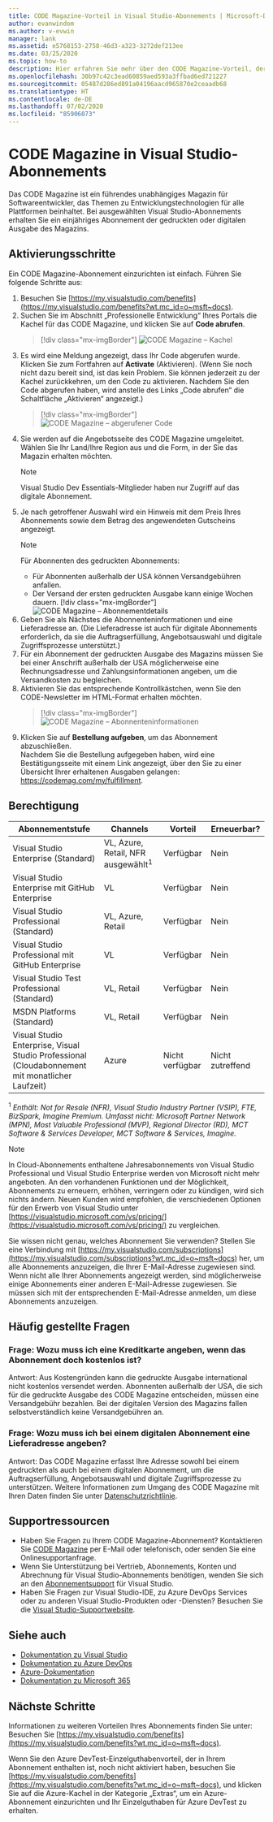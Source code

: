 ```yaml
---
title: CODE Magazine-Vorteil in Visual Studio-Abonnements | Microsoft-Dokumentation
author: evanwindom
ms.author: v-evwin
manager: lank
ms.assetid: e5768153-2758-46d3-a323-3272def213ee
ms.date: 03/25/2020
ms.topic: how-to
description: Hier erfahren Sie mehr über den CODE Magazine-Vorteil, der in Ihrem Visual Studio-Abonnement enthalten ist.
ms.openlocfilehash: 30b97c42c3ead60859aed593a3ffbad6ed721227
ms.sourcegitcommit: 05487d286ed891a04196aacd965870e2ceaadb68
ms.translationtype: HT
ms.contentlocale: de-DE
ms.lasthandoff: 07/02/2020
ms.locfileid: "85906073"
---
```

# <a name="code-magazine-included-in-visual-studio-subscriptions"></a>CODE Magazine in Visual Studio-Abonnements

Das CODE Magazine ist ein führendes unabhängiges Magazin für Softwareentwickler, das Themen zu Entwicklungstechnologien für alle Plattformen beinhaltet.  Bei ausgewählten Visual Studio-Abonnements erhalten Sie ein einjähriges Abonnement der gedruckten oder digitalen Ausgabe des Magazins.

## <a name="activation-steps"></a>Aktivierungsschritte
Ein CODE Magazine-Abonnement einzurichten ist einfach.  Führen Sie folgende Schritte aus:

1. Besuchen Sie [https://my.visualstudio.com/benefits](https://my.visualstudio.com/benefits?wt.mc_id=o~msft~docs).
2. Suchen Sie im Abschnitt „Professionelle Entwicklung“ Ihres Portals die Kachel für das CODE Magazine, und klicken Sie auf **Code abrufen**.
   > [!div class="mx-imgBorder"]
   > ![CODE Magazine – Kachel](_img/vs-code-magazine/vs-code-magazine-tile.png "CODE Magazine – Kachel")
3. Es wird eine Meldung angezeigt, dass Ihr Code abgerufen wurde.  Klicken Sie zum Fortfahren auf **Activate** (Aktivieren).  (Wenn Sie noch nicht dazu bereit sind, ist das kein Problem.  Sie können jederzeit zu der Kachel zurückkehren, um den Code zu aktivieren.  Nachdem Sie den Code abgerufen haben, wird anstelle des Links „Code abrufen“ die Schaltfläche „Aktivieren“ angezeigt.)
   > [!div class="mx-imgBorder"]
   > ![CODE Magazine – abgerufener Code](_img/vs-code-magazine/vs-code-magazine-success.png "Code erfolgreich abgerufen")
4. Sie werden auf die Angebotsseite des CODE Magazine umgeleitet. Wählen Sie Ihr Land/Ihre Region aus und die Form, in der Sie das Magazin erhalten möchten. 
   > [!NOTE]
   > Visual Studio Dev Essentials-Mitglieder haben nur Zugriff auf das digitale Abonnement. 
5. Je nach getroffener Auswahl wird ein Hinweis mit dem Preis Ihres Abonnements sowie dem Betrag des angewendeten Gutscheins angezeigt.
   > [!NOTE]
   > Für Abonnenten des gedruckten Abonnements:
   > - Für Abonnenten außerhalb der USA können Versandgebühren anfallen. 
   > - Der Versand der ersten gedruckten Ausgabe kann einige Wochen dauern.
      > [!div class="mx-imgBorder"]
      > ![CODE Magazine – Abonnementdetails](_img/vs-code-magazine/vs-code-magazine-details.png "Abonnementdetails und Preise")
6. Geben Sie als Nächstes die Abonnenteninformationen und eine Lieferadresse an.  (Die Lieferadresse ist auch für digitale Abonnements erforderlich, da sie die Auftragserfüllung, Angebotsauswahl und digitale Zugriffsprozesse unterstützt.)
7. Für ein Abonnement der gedruckten Ausgabe des Magazins müssen Sie bei einer Anschrift außerhalb der USA möglicherweise eine Rechnungsadresse und Zahlungsinformationen angeben, um die Versandkosten zu begleichen. 
8. Aktivieren Sie das entsprechende Kontrollkästchen, wenn Sie den CODE-Newsletter im HTML-Format erhalten möchten.
   > [!div class="mx-imgBorder"]
   > ![CODE Magazine – Abonnenteninformationen](_img/vs-code-magazine/vs-code-magazine-subscriber-info.png "Abonnenteninformationen und Lieferadresse")
9. Klicken Sie auf **Bestellung aufgeben**, um das Abonnement abzuschließen.  
Nachdem Sie die Bestellung aufgegeben haben, wird eine Bestätigungsseite mit einem Link angezeigt, über den Sie zu einer Übersicht Ihrer erhaltenen Ausgaben gelangen: https://codemag.com/my/fulfillment. 

## <a name="eligibility"></a>Berechtigung
| Abonnementstufe                                                 |     Channels                                            | Vorteil                                                          | Erneuerbar?    |
|--------------------------------------------------------------------|---------------------------------------------------------|------------------------------------------------------------------|---------------|
| Visual Studio Enterprise (Standard)   | VL, Azure, Retail, NFR ausgewählt<sup>1</sup> | Verfügbar       |  Nein          |
| Visual Studio Enterprise mit GitHub Enterprise   | VL| Verfügbar       |  Nein          |
| Visual Studio Professional (Standard) | VL, Azure, Retail                                       | Verfügbar                                                            |  Nein          |
| Visual Studio Professional mit GitHub Enterprise | VL                                      | Verfügbar                                                            |  Nein          |
| Visual Studio Test Professional (Standard)                         | VL, Retail                                              | Verfügbar                                             |  Nein          |
| MSDN Platforms (Standard)                                          | VL, Retail                                              | Verfügbar                                              |  Nein          |
| Visual Studio Enterprise, Visual Studio Professional (Cloudabonnement mit monatlicher Laufzeit) | Azure | Nicht verfügbar | Nicht zutreffend |

<sup>1</sup> *Enthält:  Not for Resale (NFR), Visual Studio Industry Partner (VSIP), FTE, BizSpark, Imagine Premium.  Umfasst nicht: Microsoft Partner Network (MPN), Most Valuable Professional (MVP), Regional Director (RD), MCT Software & Services Developer, MCT Software & Services, Imagine.*

> [!NOTE]
> In Cloud-Abonnements enthaltene Jahresabonnements von Visual Studio Professional und Visual Studio Enterprise werden von Microsoft nicht mehr angeboten. An den vorhandenen Funktionen und der Möglichkeit, Abonnements zu erneuern, erhöhen, verringern oder zu kündigen, wird sich nichts ändern. Neuen Kunden wird empfohlen, die verschiedenen Optionen für den Erwerb von Visual Studio unter [https://visualstudio.microsoft.com/vs/pricing/](https://visualstudio.microsoft.com/vs/pricing/) zu vergleichen.

Sie wissen nicht genau, welches Abonnement Sie verwenden?  Stellen Sie eine Verbindung mit [https://my.visualstudio.com/subscriptions](https://my.visualstudio.com/subscriptions?wt.mc_id=o~msft~docs) her, um alle Abonnements anzuzeigen, die Ihrer E-Mail-Adresse zugewiesen sind. Wenn nicht alle Ihrer Abonnements angezeigt werden, sind möglicherweise einige Abonnements einer anderen E-Mail-Adresse zugewiesen.  Sie müssen sich mit der entsprechenden E-Mail-Adresse anmelden, um diese Abonnements anzuzeigen.

## <a name="frequently-asked-questions"></a>Häufig gestellte Fragen
### <a name="q-if-the-subscription-is-free-why-am-i-being-asked-for-a-credit-card"></a>Frage: Wozu muss ich eine Kreditkarte angeben, wenn das Abonnement doch kostenlos ist?  
Antwort: Aus Kostengründen kann die gedruckte Ausgabe international nicht kostenlos versendet werden.  Abonnenten außerhalb der USA, die sich für die gedruckte Ausgabe des CODE Magazine entscheiden, müssen eine Versandgebühr bezahlen. Bei der digitalen Version des Magazins fallen selbstverständlich keine Versandgebühren an. 

### <a name="q-why-do-i-need-to-provide-a-delivery-address-for-a-digital-subscription"></a>Frage: Wozu muss ich bei einem digitalen Abonnement eine Lieferadresse angeben?
Antwort:  Das CODE Magazine erfasst Ihre Adresse sowohl bei einem gedruckten als auch bei einem digitalen Abonnement, um die Auftragserfüllung, Angebotsauswahl und digitale Zugriffsprozesse zu unterstützen.  Weitere Informationen zum Umgang des CODE Magazine mit Ihren Daten finden Sie unter [Datenschutzrichtlinie](https://www.codemag.com/Home/Privacy).

## <a name="support-resources"></a>Supportressourcen
- Haben Sie Fragen zu Ihrem CODE Magazine-Abonnement?  Kontaktieren Sie [CODE Magazine](https://www.codemag.com/contact) per E-Mail oder telefonisch, oder senden Sie eine Onlinesupportanfrage.
- Wenn Sie Unterstützung bei Vertrieb, Abonnements, Konten und Abrechnung für Visual Studio-Abonnements benötigen, wenden Sie sich an den [Abonnementsupport](https://visualstudio.microsoft.com/subscriptions/support/) für Visual Studio.
- Haben Sie Fragen zur Visual Studio-IDE, zu Azure DevOps Services oder zu anderen Visual Studio-Produkten oder -Diensten?  Besuchen Sie die [Visual Studio-Supportwebsite](https://visualstudio.microsoft.com/support/).

## <a name="see-also"></a>Siehe auch
- [Dokumentation zu Visual Studio](https://docs.microsoft.com/visualstudio/)
- [Dokumentation zu Azure DevOps](https://docs.microsoft.com/azure/devops/)
- [Azure-Dokumentation](https://docs.microsoft.com/azure/)
- [Dokumentation zu Microsoft 365](https://docs.microsoft.com/microsoft-365/)

## <a name="next-steps"></a>Nächste Schritte
Informationen zu weiteren Vorteilen Ihres Abonnements finden Sie unter: Besuchen Sie [https://my.visualstudio.com/benefits](https://my.visualstudio.com/benefits?wt.mc_id=o~msft~docs).

Wenn Sie den Azure DevTest-Einzelguthabenvorteil, der in Ihrem Abonnement enthalten ist, noch nicht aktiviert haben, besuchen Sie [https://my.visualstudio.com/benefits](https://my.visualstudio.com/benefits?wt.mc_id=o~msft~docs), und klicken Sie auf die Azure-Kachel in der Kategorie „Extras“, um ein Azure-Abonnement einzurichten und Ihr Einzelguthaben für Azure DevTest zu erhalten.

